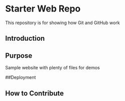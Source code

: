 # Starter Web Repo

This repository is for showing how Git and GitHub work

## Introduction


## Purpose

Sample website with plenty of files for demos

##Deployment


## How to Contribute